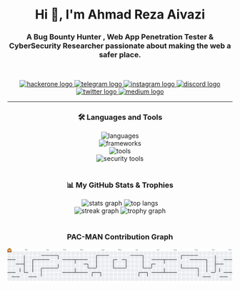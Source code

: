 <h1 align="center">Hi 👋, I'm Ahmad Reza Aivazi</h1>
<h3 align="center">A Bug Bounty Hunter , Web App Penetration Tester & CyberSecurity Researcher passionate about making the web a safer place.</h3>

<br>

<p align="center">
  <a href="https://hackerone.com/dissentix?type=user" target="_blank">
    <img src="https://img.shields.io/static/v1?message=HackerOne&logo=hackerone&label=&color=black&logoColor=white&labelColor=&style=for-the-badge" height="30" alt="hackerone logo"  />
  </a>
   <a href="https://t.me/ahmad_aiv01" target="_blank">
    <img src="https://img.shields.io/static/v1?message=Telegram&logo=telegram&label=&color=2CA5E0&logoColor=white&labelColor=&style=for-the-badge" height="30" alt="telegram logo"  />
  </a>
  <a href="https://instagram.com/ahmad.aiv01" target="_blank">
    <img src="https://img.shields.io/static/v1?message=Instagram&logo=instagram&label=&color=E4405F&logoColor=white&labelColor=&style=for-the-badge" height="30" alt="instagram logo"  />
  </a>
  <a href="https://discord.gg/C9EvGuz5" target="_blank">
    <img src="https://img.shields.io/static/v1?message=Discord&logo=discord&label=&color=7289DA&logoColor=white&labelColor=&style=for-the-badge" height="30" alt="discord logo"  />
  </a>
  <a href="https://x.com/ahmad_aiv_01" target="_blank">
    <img src="https://img.shields.io/static/v1?message=Twitter&logo=x&label=&color=black&logoColor=white&labelColor=&style=for-the-badge" height="30" alt="twitter logo"  />
  </a>
  <a href="https://medium.com/@ahmad.aiv01" target="_blank">
    <img src="https://img.shields.io/static/v1?message=Medium&logo=medium&label=&color=12100E&logoColor=white&labelColor=&style=for-the-badge" height="30" alt="medium logo"  />
  </a>
</p>

---

<h3 align="center">🛠️ Languages and Tools</h3>
<div align="center">
  <img src="https://skillicons.dev/icons?i=python,javascript,go,php" height="50" alt="languages" />
  <br>
  <img src="https://skillicons.dev/icons?i=nodejs,nextjs,django,flask,react,vue" height="50" alt="frameworks" />
  <br>
  <img src="https://skillicons.dev/icons?i=git,graphql,aws,bash,docker,linux" height="50" alt="tools" />
  <br>
  <img src="https://skillicons.dev/icons?i=kali,postman,nginx,cloudflare" height="50" alt="security tools" />
</div>

<br>

<h3 align="center">📊 My GitHub Stats & Trophies</h3>
<div align="center">
  <img src="https://github-readme-stats.vercel.app/api?username=Dissentix&theme=dracula&hide_border=false&include_all_commits=true&count_private=true" width="49%" alt="stats graph"  />
  <img src="https://github-readme-stats.vercel.app/api/top-langs/?username=Dissentix&theme=dracula&hide_border=false&include_all_commits=true&count_private=true&layout=compact" width="49%" alt="top langs" />
  <br>
  <img src="https://streak-stats.demolab.com?user=Dissentix&locale=en&mode=daily&theme=dracula&hide_border=false&border_radius=5" height="150" alt="streak graph"  />
  <img src="https://github-profile-trophy.vercel.app?username=Dissentix&theme=dracula&column=7&margin-w=15&margin-h=15" height="150" alt="trophy graph"  />
</div>

<br>

<h3 align="center"> PAC-MAN Contribution Graph</h3>
<div align="center">
  <picture>
    <source media="(prefers-color-scheme: dark)" srcset="https://raw.githubusercontent.com/Dissentix/Dissentix/output/pacman-contribution-graph-dark.svg">
    <source media="(prefers-color-scheme: light)" srcset="https://raw.githubusercontent.com/Dissentix/Dissentix/output/pacman-contribution-graph.svg">
    <img alt="pacman contribution graph" src="https://raw.githubusercontent.com/Dissentix/Dissentix/output/pacman-contribution-graph.svg">
  </picture>
</div>
